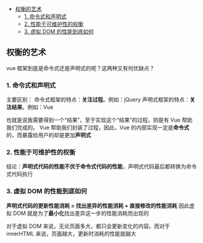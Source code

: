- [权衡的艺术](#权衡的艺术)
  - [1. 命令式和声明式](#1-命令式和声明式)
  - [2. 性能于可维护性的权衡](#2-性能于可维护性的权衡)
  - [3. 虚拟 DOM 的性能到底如何](#3-虚拟-dom-的性能到底如何)

## 权衡的艺术

vue 框架到底是命令式还是声明式的呢？这两种又有何优缺点？

### 1. 命令式和声明式

主要区别：
命令式框架的特点：**关注过程**。例如：jQuery
声明式框架的特点：**关注结果**。例如：Vue

也就是说我需要得到一个“结果”，至于实现这个“结果”的过程，则是有 Vue 帮助我们完成的。 Vue 帮助我们封装了过程，因此，Vue 的内部实现一定是**命令式**的，而暴露给用户的却是更加**声明式**

### 2. 性能于可维护性的权衡

结论：**声明式代码的性能不优于命令式代码的性能**，声明式代码最后都转换为命令式代码执行

### 3. 虚拟 DOM 的性能到底如何

**声明式代码的更新性能消耗 = 找出差异的性能消耗 + 直接修改的性能消耗**
因此虚拟 DOM 就是为了**最小化**找出差异这一步的性能消耗而出现的

对于虚拟 DOM 来说，无论页面多大，都只会更新变化的内容。而对于 innerHTML 来说，页面越大，更新时消耗的性能就越大
